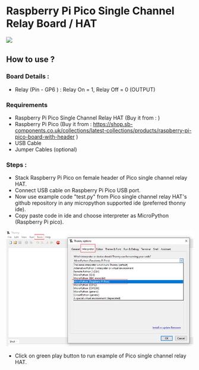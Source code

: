 # Raspberry Pi Pico Single Channel Relay Board / HAT



<img src="product-pic.png" />

## How to use ?

### Board Details :

* Relay (Pin - GP6 )          :  Relay On = 1, Relay Off = 0 (OUTPUT)


### Requirements

* Raspberry Pi Pico Single Channel Relay HAT (Buy it from :  )
* Raspberry Pi Pico (Buy it from : https://shop.sb-components.co.uk/collections/latest-collections/products/raspberry-pi-pico-board-with-header )
* USB Cable
* Jumper Cables (optional)

### Steps :

* Stack Raspberry Pi Pico on female header of Pico single channel relay HAT.
* Connect USB cable on Raspberry Pi Pico USB port.
* Now use example code "test.py" from Pico single channel relay HAT's github repository in any micropython supported ide (preferred thonny ide).
* Copy paste code in ide and choose interpreter as MicroPython (Raspberry Pi pico).

<img src="https://github.com/sbcshop/Raspberry-Pi-Pico-RFID-Expansion/blob/main/images/thonny-interpreter.PNG" />

* Click on green play button to run example of Pico single channel relay HAT.

